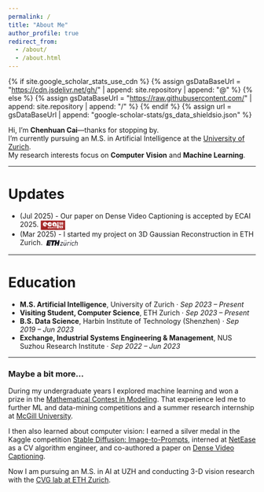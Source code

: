 ```yaml
---
permalink: /
title: "About Me"
author_profile: true
redirect_from: 
  - /about/
  - /about.html
---
```


{% if site.google_scholar_stats_use_cdn %}
{% assign gsDataBaseUrl = "<https://cdn.jsdelivr.net/gh/>" | append: site.repository | append: "@" %}
{% else %}
{% assign gsDataBaseUrl = "<https://raw.githubusercontent.com/>" | append: site.repository | append: "/" %}
{% endif %}
{% assign url = gsDataBaseUrl | append: "google-scholar-stats/gs_data_shieldsio.json" %}

<span class='anchor' id='about-me'></span>

Hi, I’m **Chenhuan Cai**—thanks for stopping by.  
I’m currently pursuing an M.S. in Artificial Intelligence at the [University of Zurich](https://www.uzh.ch/en.html).  
My research interests focus on **Computer Vision** and **Machine Learning**.



---
# Updates


- (Jul 2025) - Our paper on Dense Video Captioning is accepted by ECAI 2025. <img src="/images/ecai2025.png" width="50" style="display:inline;vertical-align:middle;">
- (Mar 2025) - I started my project on 3D Gaussian Reconstruction in ETH Zurich. <img src="/images/ethz.png" width="70" style="display:inline;vertical-align:middle;">




---


<span class='anchor' id='education'></span>

# Education


- **M.S. Artificial Intelligence**, University of Zurich · *Sep 2023 – Present*
- **Visiting Student, Computer Science**, ETH Zurich · *Sep 2023 – Present*
- **B.S. Data Science**, Harbin Institute of Technology (Shenzhen) · *Sep 2019 – Jun 2023*
- **Exchange, Industrial Systems Engineering & Management**, NUS Suzhou Research Institute · *Sep 2022 – Jun 2023*



---
### Maybe a bit more...
During my undergraduate years I explored machine learning and won a prize in the [Mathematical Contest in Modeling](/research-and-projects/#cummcm). That experience led me to further ML and data-mining competitions and a summer research internship at [McGill University](/experience/#mcgill).

I then also learned about computer vision: I earned a silver medal in the Kaggle competition [Stable Diffusion: Image-to-Prompts](/research-and-projects/#stable-diffusion), interned at [NetEase](/experience/#netease) as a CV algorithm engineer, and co-authored a paper on [Dense Video Captioning](/publications/#star-ecai-paper).

Now I am pursuing an M.S. in AI at UZH and conducting 3-D vision research with the [CVG lab at ETH Zurich](/experience/#ethz).









